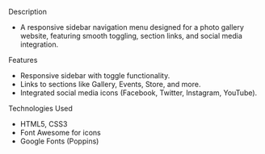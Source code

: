 Description
* A responsive sidebar navigation menu designed for a photo gallery website, featuring smooth toggling, section links, and social media integration.

Features
* Responsive sidebar with toggle functionality.
* Links to sections like Gallery, Events, Store, and more.
* Integrated social media icons (Facebook, Twitter, Instagram, YouTube).

Technologies Used
* HTML5, CSS3
* Font Awesome for icons
* Google Fonts (Poppins)
